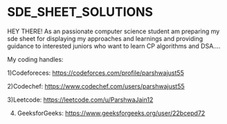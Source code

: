 # SDE_SHEET_SOLUTIONS
HEY THERE!
As an passionate computer science student am preparing my sde sheet for displaying my approaches and learnings and providing guidance to interested juniors who want to learn CP algorithms and DSA....

My coding handles:

1)Codeforeces: https://codeforces.com/profile/parshwajust55

2)Codechef: https://www.codechef.com/users/parshwajust55

3)Leetcode: https://leetcode.com/u/ParshwaJain12

4) GeeksforGeeks: https://www.geeksforgeeks.org/user/22bcepd72
   
